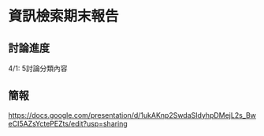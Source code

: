 # 資訊檢索期末報告
## 討論進度
4/1: 5討論分類內容

## 簡報
https://docs.google.com/presentation/d/1ukAKnp2SwdaSIdyhpDMejL2s_BweCI5AZsYctePEZts/edit?usp=sharing
